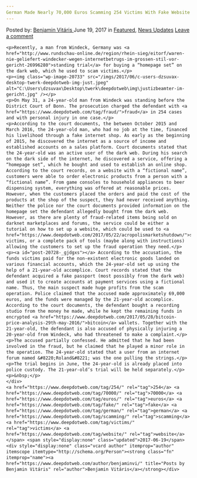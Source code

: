 ```yaml
---
German Made Nearly 70,000 Euros Scamming 254 Victims With Fake Website
---
```

<article class="post-listing post-20728 post type-post status-publish format-standard has-post-thumbnail hentry  tag-4076 tag-3882 tag-euros tag-fake tag-german tag-scamming tag-victims tag-website">
    <div class="post-inner">
        <span>Posted by: <a href="https://www.deepdotweb.com/author/benjaminvi/" title="">Benjamin Vitáris </a></span>
    <span>June 19, 2017</span>
    <span>in <a href="https://www.deepdotweb.com/category/deepdot-news/" rel="category tag">Featured</a>, <a href="https://www.deepdotweb.com/category/news-updates/" rel="category tag">News Updates</a></span>
    <span><a href="https://www.deepdotweb.com/2017/06/19/german-made-nearly-70000-euros-scamming-254-victims-fake-website/#respond">Leave a comment</a></span>
    </p>
    <div class="clear"></div>
    
    <p>Recently, a man from Windeck, Germany was <a href="http://www.rundschau-online.de/region/rhein-sieg/eitorf/waren-nie-geliefert-windecker-wegen-internetbetrugs-im-grossen-stil-vor-gericht-26996280">standing trial</a> for buying a “homepage set” on the dark web, which he used to scam victims.</p>
    <p><img class="wp-image-20733" src="/imgs/2017/06/c-users-dzsuvax-desktop-twerk-deepdotweb-img-just.jpeg" alt="C:\Users\dzsuvax\Desktop\twerk\deepdotweb\img\justizbeamter-im-gericht.jpg" /></p>
    <p>On May 31, a 24-year-old man from Windeck was standing before the District Court of Bonn. The prosecution charged the defendant with <a href="https://www.deepdotweb.com/tag/fraud/">fraud</a> in 254 cases and with personal injury in one case.</p>
    <p>According to the court documents, the between October 2015 and March 2016, the 24-year-old man, who had no job at the time, financed his livelihood through a fake internet shop. As early as the beginning of 2015, he discovered the internet as a source of income and established accounts on a sales platform. Court documents stated that the 24-year-old was an active user of the dark web. During his search on the dark side of the internet, he discovered a service, offering a “homepage set”, which he bought and used to establish an online shop. According to the court records, on a website with a “fictional name”, customers were able to order electronic products from a person with a “fictional name”. From game consoles to household appliances to beer dispensing system, everything was offered at reasonable prices. However, when the customers placed the orders and paid the cost of the products at the shop of the suspect, they had never received anything. Neither the police nor the court documents provided information on the homepage set the defendant allegedly bought from the dark web. However, as there are plenty of fraud-related items being sold on darknet marketplaces and forums, the service could be either a tutorial on how to set up a website, which could be used to <a href="https://www.deepdotweb.com/2017/05/22/acropolismarketshutdown/">scam</a> victims, or a complete pack of tools (maybe along with instructions) allowing the customers to set up the fraud operation they need.</p>
    <p><a id="post-20728-_gjdgxs"></a> According to the accusation, the funds victims paid for the non-existent electronic goods landed on various financial accounts, which the 24-year-old set up using the help of a 21-year-old accomplice. Court records stated that the defendant acquired a fake passport (most possibly from the dark web) and used it to create accounts at payment services using a fictional name. Thus, the main suspect made huge profits from the scam operation. Police claimed that the accused made approximately 69,000 euros, and the funds were managed by the 21-year-old accomplice. According to the court documents, the defendant bought a recording studio from the money he made, while he kept the remaining funds in encrypted <a href="https://www.deepdotweb.com/2017/05/28/bitcoin-price-analysis-29th-may-2016/">bitcoin</a> wallets. Together with the 21-year-old, the defendant is also accused of physically injuring a 20-year-old from Windeck, who had threatened to make a complaint.</p>
    <p>The accused partially confessed. He admitted that he had been involved in the fraud, but he claimed that he played a minor role in the operation. The 24-year-old stated that a user from an internet forum named &#8220;Roland&#8221; was the one pulling the strings.</p>
    <p>The trial begins in June, the 24-year-old is already placed into police custody. The 21-year-old’s trial will be held separately.</p>
    <p>&nbsp;</p>
    </div>
    <a href="https://www.deepdotweb.com/tag/254/" rel="tag">254</a> <a href="https://www.deepdotweb.com/tag/70000/" rel="tag">70000</a> <a href="https://www.deepdotweb.com/tag/euros/" rel="tag">euros</a> <a href="https://www.deepdotweb.com/tag/fake/" rel="tag">fake</a> <a href="https://www.deepdotweb.com/tag/german/" rel="tag">german</a> <a href="https://www.deepdotweb.com/tag/scamming/" rel="tag">scamming</a> <a href="https://www.deepdotweb.com/tag/victims/" rel="tag">victims</a> <a href="https://www.deepdotweb.com/tag/website/" rel="tag">website</a></span> <span style="display:none" class="updated">2017-06-19</span>
    <div style="display:none" class="vcard author" itemprop="author" itemscope itemtype="http://schema.org/Person"><strong class="fn" itemprop="name"><a href="https://www.deepdotweb.com/author/benjaminvi/" title="Posts by Benjamin Vitáris" rel="author">Benjamin Vitáris</a></strong></div>
    
